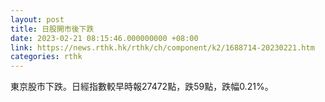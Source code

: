 ```yaml
---
layout: post
title: 日股開市後下跌
date: 2023-02-21 08:15:46.000000000 +08:00
link: https://news.rthk.hk/rthk/ch/component/k2/1688714-20230221.htm
categories: rthk
---
```


東京股市下跌。日經指數較早時報27472點，跌59點，跌幅0.21%。
